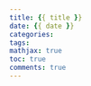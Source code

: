 ```yaml
---
title: {{ title }}
date: {{ date }}
categories: 
tags:
mathjax: true
toc: true
comments: true
---
```



<!--more-->
